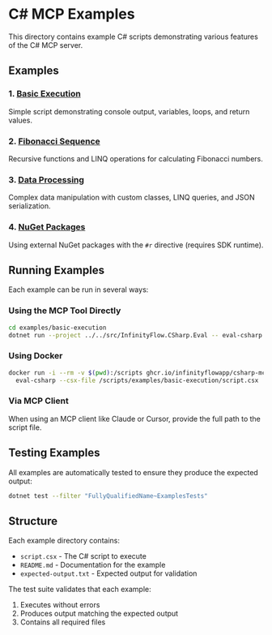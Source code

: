 # C# MCP Examples

This directory contains example C# scripts demonstrating various features of the C# MCP server.

## Examples

### 1. [Basic Execution](./basic-execution)
Simple script demonstrating console output, variables, loops, and return values.

### 2. [Fibonacci Sequence](./fibonacci-sequence)
Recursive functions and LINQ operations for calculating Fibonacci numbers.

### 3. [Data Processing](./data-processing)
Complex data manipulation with custom classes, LINQ queries, and JSON serialization.

### 4. [NuGet Packages](./nuget-packages)
Using external NuGet packages with the `#r` directive (requires SDK runtime).

## Running Examples

Each example can be run in several ways:

### Using the MCP Tool Directly
```bash
cd examples/basic-execution
dotnet run --project ../../src/InfinityFlow.CSharp.Eval -- eval-csharp --csx-file script.csx
```

### Using Docker
```bash
docker run -i --rm -v $(pwd):/scripts ghcr.io/infinityflowapp/csharp-mcp:latest \
  eval-csharp --csx-file /scripts/examples/basic-execution/script.csx
```

### Via MCP Client
When using an MCP client like Claude or Cursor, provide the full path to the script file.

## Testing Examples

All examples are automatically tested to ensure they produce the expected output:

```bash
dotnet test --filter "FullyQualifiedName~ExamplesTests"
```

## Structure

Each example directory contains:
- `script.csx` - The C# script to execute
- `README.md` - Documentation for the example
- `expected-output.txt` - Expected output for validation

The test suite validates that each example:
1. Executes without errors
2. Produces output matching the expected output
3. Contains all required files
